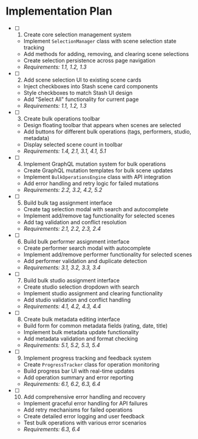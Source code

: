 # Implementation Plan

- [ ] 1. Create core selection management system
  - Implement `SelectionManager` class with scene selection state tracking
  - Add methods for adding, removing, and clearing scene selections
  - Create selection persistence across page navigation
  - _Requirements: 1.1, 1.2, 1.3_

- [ ] 2. Add scene selection UI to existing scene cards
  - Inject checkboxes into Stash scene card components
  - Style checkboxes to match Stash UI design
  - Add "Select All" functionality for current page
  - _Requirements: 1.1, 1.2, 1.3_

- [ ] 3. Create bulk operations toolbar
  - Design floating toolbar that appears when scenes are selected
  - Add buttons for different bulk operations (tags, performers, studio, metadata)
  - Display selected scene count in toolbar
  - _Requirements: 1.4, 2.1, 3.1, 4.1, 5.1_

- [ ] 4. Implement GraphQL mutation system for bulk operations
  - Create GraphQL mutation templates for bulk scene updates
  - Implement `BulkOperationsEngine` class with API integration
  - Add error handling and retry logic for failed mutations
  - _Requirements: 2.2, 3.2, 4.2, 5.2_

- [ ] 5. Build bulk tag assignment interface
  - Create tag selection modal with search and autocomplete
  - Implement add/remove tag functionality for selected scenes
  - Add tag validation and conflict resolution
  - _Requirements: 2.1, 2.2, 2.3, 2.4_

- [ ] 6. Build bulk performer assignment interface
  - Create performer search modal with autocomplete
  - Implement add/remove performer functionality for selected scenes
  - Add performer validation and duplicate detection
  - _Requirements: 3.1, 3.2, 3.3, 3.4_

- [ ] 7. Build bulk studio assignment interface
  - Create studio selection dropdown with search
  - Implement studio assignment and clearing functionality
  - Add studio validation and conflict handling
  - _Requirements: 4.1, 4.2, 4.3, 4.4_

- [ ] 8. Create bulk metadata editing interface
  - Build form for common metadata fields (rating, date, title)
  - Implement bulk metadata update functionality
  - Add metadata validation and format checking
  - _Requirements: 5.1, 5.2, 5.3, 5.4_

- [ ] 9. Implement progress tracking and feedback system
  - Create `ProgressTracker` class for operation monitoring
  - Build progress bar UI with real-time updates
  - Add operation summary and error reporting
  - _Requirements: 6.1, 6.2, 6.3, 6.4_

- [ ] 10. Add comprehensive error handling and recovery
  - Implement graceful error handling for API failures
  - Add retry mechanisms for failed operations
  - Create detailed error logging and user feedback
  - Test bulk operations with various error scenarios
  - _Requirements: 6.3, 6.4_
